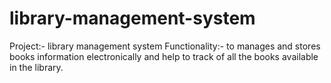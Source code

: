 # library-management-system
Project:- library management system 
Functionality:- to manages and stores books information electronically and help to track of all the books available in the library.

